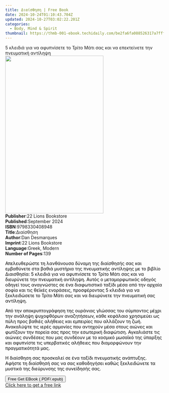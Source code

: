 ```yaml
---
title: Διαίσθηση | Free Book
date: 2024-10-24T01:10:43.704Z
updated: 2024-10-27T03:02:22.201Z
categories:
  - Body, Mind & Spirit
thumbnail: https://thmb-001-ebook.techidaily.com/be2fa6fa088526317a7fff6dfd3a24f0d7c3233c817e33ac7f317d9b5a5a9089.jpg
---
```

<main id="book-container">
  <div class="flex flex-col">
    <div class="book-brief flex-1 py-6 px-4 sm:p-6 md:py-10 md:px-8">
      <!-- brief-->
      <div class="book-brief-main">
        5 κλειδιά για να αφυπνίσετε το Τρίτο Μάτι σας και να επεκτείνετε την
        πνευματική αντίληψη
      </div>
    </div>
    <div
      class="book-meta-info flex-1 grid gap-4 col-start-1 col-end-3 row-start-1 sm:mb-6 sm:grid-cols-4 lg:gap-6 lg:col-start-2 lg:row-end-6 lg:row-span-6 lg:mb-0"
    >
      <div
        class="book-meta-info-left place-content-center mt-4 p-4 text-sm leading-6 col-start-2 col-span-2 dark:text-slate-400"
      >
        <img
          class="w-full h-500 object-cover rounded-lg sm:h-255 sm:col-span-2 lg:col-span-full"
          src="https://img-001-ebook.techidaily.com/d19da83dcf5fb18bf4a8beb3d1424f64d008ede4674d59c3637331e73211b88c.jpg"
          alt=""
          width="312"
          height="500"
        />
      </div>
      <div
        class="book-meta-info-right mt-2 col-start-1 row-start-2 col-span-3 self-center"
      >
        <!-- meta data  -->
        <div class="flex flex-col px-4 md:px-8">
          <div class="flex-1">
            <strong>Publisher</strong>:<span class="px-2"
              >22 Lions Bookstore</span
            >
          </div>
          <div class="flex-1">
            <strong>Published</strong>:<span class="px-2">September 2024</span>
          </div>
          <div class="flex-1">
            <strong>ISBN</strong>:<span class="px-2">9798330408948</span>
          </div>
          <div class="flex-1">
            <strong>Title</strong>:<span class="px-2">Διαίσθηση</span>
          </div>
          <div class="flex-1">
            <strong>Author</strong>:<span class="px-2">Dan Desmarques</span>
          </div>
          <div class="flex-1">
            <strong>Imprint</strong>:<span class="px-2"
              >22 Lions Bookstore</span
            >
          </div>
          <div class="flex-1">
            <strong>Language</strong>:<span class="px-2">Greek, Modern</span>
          </div>
          <div class="flex-1">
            <strong>Number of Pages</strong>:<span class="px-2">139</span>
          </div>
        </div>
      </div>
    </div>
    <div class="book-description flex-1 py-6 px-4 sm:p-6 md:py-10 md:px-8">
      <div class="book-description-main">
        <div accordion-content="" id="description">
          <p>
            <span style="color: rgb(0, 0, 0)"
              >Απελευθερώστε τη λανθάνουσα δύναμη της διαίσθησής σας και
              εμβαθύνετε στα βαθιά μυστήρια της πνευματικής αντίληψης με το
              βιβλίο Διαισθησία: 5 κλειδιά για να αφυπνίσετε το Τρίτο Μάτι σας
              και να διευρύνετε την πνευματική αντίληψη. Αυτός ο μεταμορφωτικός
              οδηγός οδηγεί τους αναγνώστες σε ένα διαφωτιστικό ταξίδι μέσα από
              την αρχαία σοφία και τις θεϊκές ενοράσεις, προσφέροντας 5 κλειδιά
              για να ξεκλειδώσετε το Τρίτο Μάτι σας και να διευρύνετε την
              πνευματική σας αντίληψη.&nbsp;</span
            >
          </p>
          <p>
            <span style="color: rgb(0, 0, 0)"
              >Από την αποκρυπτογράφηση της ουράνιας γλώσσας του σύμπαντος μέχρι
              την ανάληψη ψυχοφθόρων αναζητήσεων, κάθε κεφάλαιο χρησιμεύει ως
              πύλη προς βαθιές αλήθειες και εμπειρίες που αλλάζουν τη ζωή.
              Ανακαλύψτε τις ιερές αρμονίες που αντηχούν μέσα στους αιώνες και
              φωτίζουν την πορεία σας προς την εσωτερική διαφώτιση. Αγκαλιάστε
              τις αιώνιες συνδέσεις που μας συνδέουν με το κοσμικό μωσαϊκό της
              ύπαρξης και αφυπνίστε τις υπερβατικές αλήθειες που διαμορφώνουν
              την πραγματικότητά μας.&nbsp;</span
            >
          </p>
          <p>
            <span style="color: rgb(0, 0, 0)"
              >Η διαίσθηση σας προσκαλεί σε ένα ταξίδι πνευματικής ανάπτυξης.
              Αφήστε τη διαίσθησή σας να σας καθοδηγήσει καθώς ξεκλειδώνετε τα
              μυστικά της διεύρυνσης της συνείδησής σας.</span
            >
          </p>
        </div>
        <div class="accordion-fader"></div>
      </div>
    </div>
    <div class="book-excerpts flex-1 py-6 px-4 sm:p-6 md:py-10 md:px-8"></div>
    <div
      class="book-about-author flex-1 py-6 px-4 sm:p-6 md:py-10 md:px-8"
    ></div>
    <div class="book-free-get flex-1 py-6 px-4 sm:p-6 md:py-10 md:px-8">
      <button
        id="btn-free-get"
        class="bg-blue-500 hover:bg-blue-700 text-white font-bold py-2 px-4 rounded"
      >
        Free Get EBook (.PDF/.epub)
      </button>
      <div id="countdown-display" class="px-2 text-lg mt-2"></div>
      <a
        id="free-link"
        class="hidden bg-blue-500 hover:bg-blue-700 text-white font-bold py-2 px-4 rounded"
        href="https://www.ebooks.com/en-us/book/211457837/ebook/dan-desmarques/"
        target="_blank"
        >Click here to get a free link</a
      >
    </div>
    <script>
      let countdownTime = 0;
      let countdownInterval = null;
      document
        .getElementById('btn-free-get')
        .addEventListener('click', startCountdown);
      function startCountdown() {
        countdownTime = new Date().getTime() + 60000 * 3;
        countdownInterval = setInterval(updateCountdown, 1000);
        document.getElementById('btn-free-get').disabled = true;
        document
          .getElementById('btn-free-get')
          .classList.add('bg-gray-500', 'cursor-not-allowed');
      }
      function updateCountdown() {
        let currentTime = new Date().getTime();
        let timeLeft = countdownTime - currentTime;
        let secondsLeft = Math.floor(timeLeft / 1000);
        document.getElementById('countdown-display').innerHTML =
          `Remaining time: ${secondsLeft} seconds.`;
        if (secondsLeft <= 0) {
          clearInterval(countdownInterval);
          document.getElementById('btn-free-get').classList.add('hidden');
          document.getElementById('free-link').classList.remove('hidden');
          document.getElementById('countdown-display').innerHTML = '';
        }
      }
    </script>
  </div>
</main>

<ins class="adsbygoogle"
      style="display:block"
      data-ad-client="ca-pub-7571918770474297"
      data-ad-slot="8358498916"
      data-ad-format="auto"
      data-full-width-responsive="true"></ins>
    